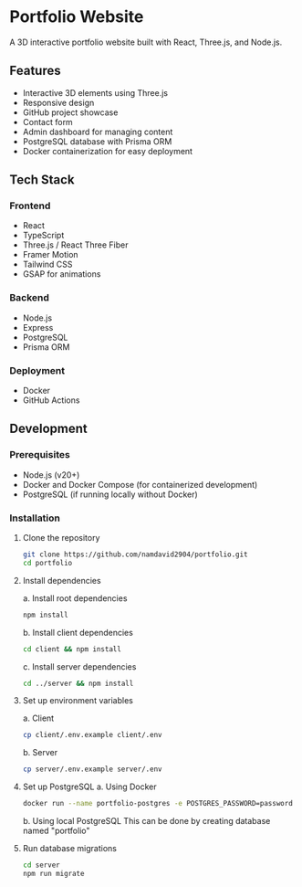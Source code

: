 # Portfolio Website

A 3D interactive portfolio website built with React, Three.js, and Node.js.

## Features

- Interactive 3D elements using Three.js
- Responsive design
- GitHub project showcase
- Contact form
- Admin dashboard for managing content
- PostgreSQL database with Prisma ORM
- Docker containerization for easy deployment

## Tech Stack

### Frontend
- React
- TypeScript
- Three.js / React Three Fiber
- Framer Motion
- Tailwind CSS
- GSAP for animations

### Backend
- Node.js
- Express
- PostgreSQL
- Prisma ORM

### Deployment
- Docker
- GitHub Actions

## Development

### Prerequisites
- Node.js (v20+)
- Docker and Docker Compose (for containerized development)
- PostgreSQL (if running locally without Docker)

### Installation

1. Clone the repository
   ```bash
   git clone https://github.com/namdavid2904/portfolio.git
   cd portfolio
2. Install dependencies

   a. Install root dependencies
   ```bash
   npm install
   ```
   b. Install client dependencies
   ```bash
   cd client && npm install
   ```
   c. Install server dependencies
   ```bash
   cd ../server && npm install
   ```
3. Set up environment variables

   a. Client
   ```bash
   cp client/.env.example client/.env
   ```
   b. Server
   ```bash
   cp server/.env.example server/.env
   ```

4. Set up PostgreSQL
   a. Using Docker
   ```bash
   docker run --name portfolio-postgres -e POSTGRES_PASSWORD=password -e POSTGRES_USER=postgres -e POSTGRES_DB=portfolio -p 5432:5432 -d postgres:14
   ```
   b. Using local PostgreSQL
   This can be done by creating database named "portfolio"

5. Run database migrations
   ```bash
   cd server
   npm run migrate
   ```
